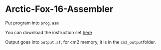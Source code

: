 # Arctic-Fox-16-Assembler

Put program into `prog.asm`

You can download the instruction set [here](https://zachthearcticfox.com/arcticfox-16)

Output goes into `output.af`, for cm2 memory, it is in the `cm2_output`folder.